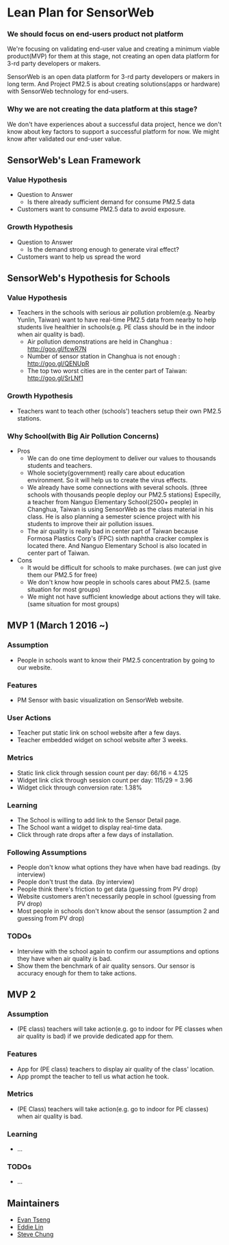 # Lean Plan for SensorWeb
### We should focus on end-users product not platform
We're focusing on validating end-user value and creating a minimum viable product(MVP) for them at this stage, not creating an open data platform for 3-rd party developers or makers.

SensorWeb is an open data platform for 3-rd party developers or makers in long term. And Project PM2.5 is about creating solutions(apps or hardware) with SensorWeb technology for end-users.

### Why we are not creating the data platform at this stage?
We don't have experiences about a successful data project, hence we don't know about key factors to support a successful platform for now. We might know after validated our end-user value.

## SensorWeb's Lean Framework
### Value Hypothesis
* Question to Answer
  - Is there already sufficient demand for consume PM2.5 data
* Customers want to consume PM2.5 data to avoid exposure.

### Growth Hypothesis
* Question to Answer
  - Is the demand strong enough to generate viral effect?
* Customers want to help us spread the word

## SensorWeb's Hypothesis for Schools
### Value Hypothesis
* Teachers in the schools with serious air pollution problem(e.g. Nearby Yunlin, Taiwan) want to have real-time PM2.5 data from nearby to help students live healthier in schools(e.g. PE class should be in the indoor when air quality is bad).
  - Air pollution demonstrations are held in Changhua : http://goo.gl/fcwR7N
  - Number of sensor station in Changhua is not enough : http://goo.gl/QENUpR 
  - The top two worst cities are in the center part of Taiwan: http://goo.gl/SrLNf1

### Growth Hypothesis
* Teachers want to teach other (schools') teachers setup their own PM2.5 stations.

### Why School(with Big Air Pollution Concerns)
* Pros
  - We can do one time deployment to deliver our values to thousands students and teachers.
  - Whole society(government) really care about education environment. So it will help us to create the virus effects.
  - We already have some connections with several schools. (three schools with thousands people deploy our PM2.5 stations) Especilly, a teacher from Nanguo Elementary School(2500+ people) in Changhua, Taiwan is using SensorWeb as the class material in his class. He is also planning a semester science project with his students to improve their air pollution issues.
  - The air quality is really bad in center part of Taiwan because Formosa Plastics Corp's (FPC) sixth naphtha cracker complex is located there. And Nanguo Elementary School is also located in center part of Taiwan.
* Cons
  - It would be difficult for schools to make purchases. (we can just give them our PM2.5 for free)
  - We don't know how people in schools cares about PM2.5. (same situation for most groups)
  - We might not have sufficient knowledge about actions they will take. (same situation for most groups)

## MVP 1 (March 1 2016 ~)
### Assumption
* People in schools want to know their PM2.5 concentration by going to our website.

### Features
* PM Sensor with basic visualization on SensorWeb website.

### User Actions
* Teacher put static link on school website after a few days.
* Teacher embedded widget on school website after 3 weeks.

### Metrics
* Static link click through session count per day: 66/16 = 4.125
* Widget link click through session count per day: 115/29 = 3.96
* Widget click through conversion rate: 1.38%

### Learning
* The School is willing to add link to the Sensor Detail page.
* The School want a widget to display real-time data.
* Click through rate drops after a few days of installation.

### Following Assumptions
* People don't know what options they have when have bad readings. (by interview)
* People don't trust the data. (by interview)
* People think there's friction to get data (guessing from PV drop)
* Website customers aren't necessarily people in school (guessing from PV drop)
* Most people in schools don't know about the sensor (assumption 2 and guessing from PV drop)

### TODOs
* Interview with the school again to confirm our assumptions and options they have when air quality is bad.
* Show them the benchmark of air quality sensors. Our sensor is accuracy enough for them to take actions.

## MVP 2
### Assumption
* (PE class) teachers will take action(e.g. go to indoor for PE classes when air quality is bad) if we provide dedicated app for them.

### Features
* App for (PE class) teachers to display air quality of the class' location.
* App prompt the teacher to tell us what action he took.

### Metrics
* (PE Class) teachers will take action(e.g. go to indoor for PE classes) when air quality is bad.

### Learning
* ...

### TODOs
* ...

## Maintainers
* [Evan Tseng](https://github.com/evanxd)
* [Eddie Lin](https://github.com/yshlin)
* [Steve Chung](https://github.com/steveck-chung)
